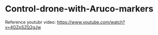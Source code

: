 # Control-drone-with-Aruco-markers
Reference youtubr video: 
   https://www.youtube.com/watch?v=4GZpSZQ2gJw
